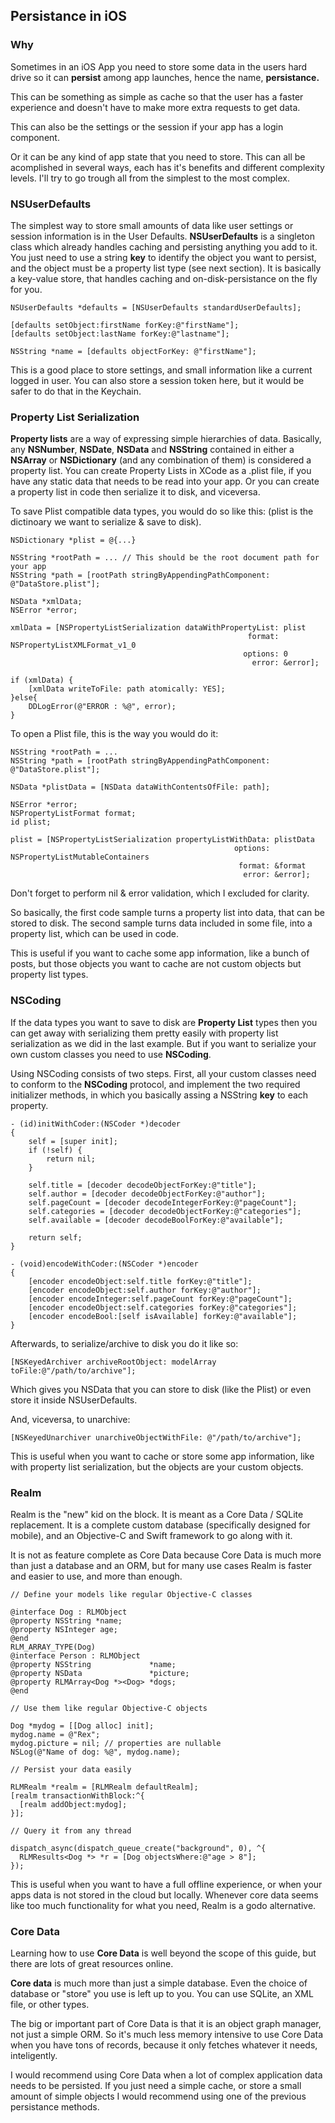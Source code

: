 ## Persistance in iOS

### Why 

Sometimes in an iOS App you need to store some data in the users hard drive so it can **persist** among app launches, hence the name, **persistance.**

This can be something as simple as cache so that the user has a faster experience and doesn't have to make more extra requests to get data.

This can also be the settings or the session if your app has a login component.

Or it can be any kind of app state that you need to store. This can all be acomplished in several ways, each has it's benefits and different complexity levels. I'll try to go trough all from the simplest to the most complex.

### NSUserDefaults

The simplest way to store small amounts of data like user settings or session information is in the User Defaults. **NSUserDefaults** is a singleton class which already handles caching and persisting anything you add to it. You just need to use a string **key** to identify the object you want to persist, and the object must be a property list type (see next section). It is basically a key-value store, that handles caching and on-disk-persistance on the fly for you.

	NSUserDefaults *defaults = [NSUserDefaults standardUserDefaults];
     
    [defaults setObject:firstName forKey:@"firstName"];
    [defaults setObject:lastName forKey:@"lastname"];
    
    NSString *name = [defaults objectForKey: @"firstName"];
    
This is a good place to store settings, and small information like a current logged in user. You can also store a session token here, but it would be safer to do that in the Keychain.

### Property List Serialization

**Property lists** are a way of expressing simple hierarchies of data. Basically, any **NSNumber**, **NSDate**, **NSData** and **NSString** contained in either a **NSArray** or **NSDictionary** (and any combination of them) is considered a property list. You can create Property Lists in XCode as a .plist file, if you have any static data that needs to be read into your app. Or you can create a property list in code then serialize it to disk, and viceversa.

To save Plist compatible data types, you would do so like this: (plist is the dictinoary we want to serialize & save to disk).

	NSDictionary *plist = @{...}
	
	NSString *rootPath = ... // This should be the root document path for your app
    NSString *path = [rootPath stringByAppendingPathComponent: @"DataStore.plist"];
    
    NSData *xmlData;
    NSError *error;
    
    xmlData = [NSPropertyListSerialization dataWithPropertyList: plist
                                                         format: NSPropertyListXMLFormat_v1_0
                                                        options: 0
                                                          error: &error];
    
    if (xmlData) {
        [xmlData writeToFile: path atomically: YES];
    }else{
        DDLogError(@"ERROR : %@", error);
    }
	
To open a Plist file, this is the way you would do it:

	NSString *rootPath = ...
    NSString *path = [rootPath stringByAppendingPathComponent: @"DataStore.plist"];
    
    NSData *plistData = [NSData dataWithContentsOfFile: path];
    
    NSError *error;
    NSPropertyListFormat format;
    id plist;
    
    plist = [NSPropertyListSerialization propertyListWithData: plistData
                                                      options: NSPropertyListMutableContainers
                                                       format: &format
                                                        error: &error];
    
Don't forget to perform nil & error validation, which I excluded for clarity.

So basically, the first code sample turns a property list into data, that can be stored to disk. The second sample turns data included in some file, into a property list, which can be used in code.
	
This is useful if you want to cache some app information, like a bunch of posts, but those objects you want to cache are not custom objects but property list types.

### NSCoding

If the data types you want to save to disk are **Property List** types then you can get away with serializing them pretty easily with property list serialization as we did in the last example. But if you want to serialize your own custom classes you need to use **NSCoding**. 

Using NSCoding consists of two steps. First, all your custom classes need to conform to the **NSCoding** protocol, and implement the two required initializer methods, in which you basically assing a NSString **key** to each property.

	- (id)initWithCoder:(NSCoder *)decoder 
	{
	    self = [super init];
	    if (!self) {
	        return nil;
	    }
	
	    self.title = [decoder decodeObjectForKey:@"title"];
	    self.author = [decoder decodeObjectForKey:@"author"];
	    self.pageCount = [decoder decodeIntegerForKey:@"pageCount"];
	    self.categories = [decoder decodeObjectForKey:@"categories"];
	    self.available = [decoder decodeBoolForKey:@"available"];
	
	    return self;
	}
	
	- (void)encodeWithCoder:(NSCoder *)encoder 
	{
	    [encoder encodeObject:self.title forKey:@"title"];
	    [encoder encodeObject:self.author forKey:@"author"];
	    [encoder encodeInteger:self.pageCount forKey:@"pageCount"];
	    [encoder encodeObject:self.categories forKey:@"categories"];
	    [encoder encodeBool:[self isAvailable] forKey:@"available"];
	}

Afterwards, to serialize/archive to disk you do it like so:

	[NSKeyedArchiver archiveRootObject: modelArray toFile:@"/path/to/archive"];
	
Which gives you NSData that you can store to disk (like the Plist) or even store it inside NSUserDefaults.

And, viceversa, to unarchive:

	[NSKeyedUnarchiver unarchiveObjectWithFile: @"/path/to/archive"];

This is useful when you want to cache or store some app information, like with property list serialization, but the objects are your custom objects.

### Realm

Realm is the "new" kid on the block. It is meant as a Core Data / SQLite replacement. It is a complete custom database (specifically designed for mobile), and an Objective-C and Swift framework to go along with it. 

It is not as feature complete as Core Data because Core Data is much more than just a database and an ORM, but for many use cases Realm is faster and easier to use, and more than enough.

	// Define your models like regular Objective-C classes
	
	@interface Dog : RLMObject
	@property NSString *name;
	@property NSInteger age;
	@end
	RLM_ARRAY_TYPE(Dog)
	@interface Person : RLMObject
	@property NSString             *name;
	@property NSData               *picture;
	@property RLMArray<Dog *><Dog> *dogs;
	@end
	
	// Use them like regular Objective-C objects
	
	Dog *mydog = [[Dog alloc] init];
	mydog.name = @"Rex";
	mydog.picture = nil; // properties are nullable
	NSLog(@"Name of dog: %@", mydog.name);
	
	// Persist your data easily
	
	RLMRealm *realm = [RLMRealm defaultRealm];
	[realm transactionWithBlock:^{
	  [realm addObject:mydog];
	}];
	
	// Query it from any thread
	
	dispatch_async(dispatch_queue_create("background", 0), ^{
	  RLMResults<Dog *> *r = [Dog objectsWhere:@"age > 8"];
	});
	
This is useful when you want to have a full offline experience, or when your apps data is not stored in the cloud but locally. Whenever core data seems like too much functionality for what you need, Realm is a godo alternative.

### Core Data

Learning how to use **Core Data** is well beyond the scope of this guide, but there are lots of great resources online.

**Core data** is much more than just a simple database. Even the choice of database or "store" you use is left up to you. You can use SQLite, an XML file, or other types.

The big or important part of Core Data is that it is an object graph manager, not just a simple ORM. So it's much less memory intensive to use Core Data when you have tons of records, because it only fetches whatever it needs, inteligently.

I would recommend using Core Data when a lot of complex application data needs to be persisted. If you just need a simple cache, or store a small amount of simple objects I would recommend using one of the previous persistance methods.